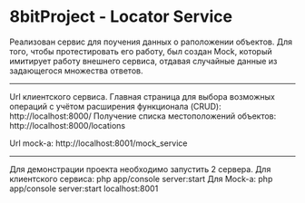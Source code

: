 8bitProject - Locator Service
=============================

Реализован сервис для поучения данных о раположении объектов. Для того, чтобы протестировать его работу,
был создан Mock, который имитирует работу внешнего сервиса, отдавая случайные данные из задающегося множества ответов.

-----------
Url клиентского сервиса.
Главная страница для выбора возможных операций с учётом расширения функционала (CRUD): http://localhost:8000/
Получение списка местоположений объектов: http://localhost:8000/locations

Url mock-а: http://localhost:8001/mock_service

-----------
Для демонстрации проекта необходимо запустить 2 сервера.
Для клиентского сервиса: php app/console server:start
Для Mock-а: php app/console server:start localhost:8001
